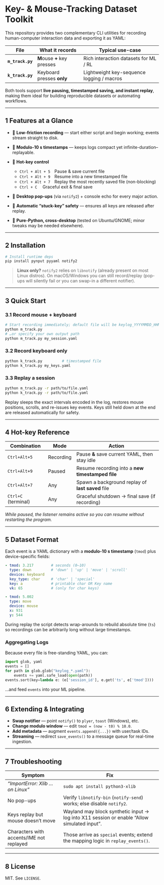# Key- & Mouse-Tracking Dataset Toolkit

This repository provides two complementary CLI utilities for recording human-computer interaction data and exporting it as YAML:

| File             | What it records             | Typical use-case                          |
| ---------------- | --------------------------- | ----------------------------------------- |
| **`m_track.py`** | **M**ouse **+** key presses | Rich interaction datasets for ML / RL     |
| **`k_track.py`** | Keyboard presses **only**   | Lightweight key-sequence logging / macros |

Both tools support **live pausing, timestamped saving, and instant replay**, making them ideal for building reproducible datasets or automating workflows.

---

## 1  Features at a Glance

* 🔸 **Low-friction recording** — start either script and begin working; events stream straight to disk.
* 🔸 **Modulo-10 s timestamps** — keeps logs compact yet infinite-duration–replayable.
* 🔸 **Hot-key control**

  * `Ctrl + Alt + 5` Pause & save current file
  * `Ctrl + Alt + 9` Resume into a new timestamped file
  * `Ctrl + Alt + 7` Replay the most recently saved file (non-blocking)
  * `Ctrl + C`       Graceful exit & final save
* 🔸 **Desktop pop-ups** (via `notify2`) + console echo for every major action.
* 🔸 **Automatic “stuck-key” safety** — ensures all keys are released after replay.
* 🔸 **Pure-Python, cross-desktop** (tested on Ubuntu/GNOME; minor tweaks may be needed elsewhere).

---

## 2  Installation

```bash
# Install runtime deps
pip install pynput pyyaml notify2
```

> **Linux only?**
> `notify2` relies on `libnotify` (already present on most Linux distros).
> On macOS/Windows you can still record/replay (pop-ups will silently fail or you can swap-in a different notifier).

---

## 3  Quick Start

### 3.1  Record mouse **+** keyboard

```bash
# Start recording immediately; default file will be keylog_YYYYMMDD_HHMMSS.yaml
python m_track.py
# …or specify your own output path
python m_track.py my_session.yaml
```

### 3.2  Record keyboard only

```bash
python k_track.py         # timestamped file
python k_track.py my_keys.yaml
```

### 3.3  Replay a session

```bash
python m_track.py -r path/to/file.yaml
python k_track.py -r path/to/file.yaml
```

Replay sleeps the exact intervals encoded in the log, restores mouse positions, scrolls, and re-issues key events. Keys still held down at the end are released automatically for safety.

---

## 4  Hot-key Reference

| Combination         | Mode      | Action                                           |
| ------------------- | --------- | ------------------------------------------------ |
| `Ctrl+Alt+5`        | Recording | Pause **&** save current YAML, then stay idle    |
| `Ctrl+Alt+9`        | Paused    | Resume recording into a **new timestamped file** |
| `Ctrl+Alt+7`        | Any       | Spawn a background replay of **last saved** file |
| `Ctrl+C` (terminal) | Any       | Graceful shutdown → final save (if recording)    |

*While paused, the listener remains active so you can resume without restarting the program.*

---

## 5  Dataset Format

Each event is a YAML dictionary with a **modulo-10 s timestamp** (`tmod`) plus device-specific fields:

```yaml
- tmod: 3.217        # seconds (0–10)
  type: down         # 'down' | 'up' | 'move' | 'scroll'
  device: keyboard
  key_type: char     # 'char' | 'special'
  key: a             # printable char OR Key name
  vk: 65             # (only for char keys)

- tmod: 5.002
  type: move
  device: mouse
  x: 931
  y: 544
```

During replay the script detects wrap-arounds to rebuild absolute time (`ts`) so recordings can be arbitrarily long without large timestamps.

### Aggregating Logs

Because every file is free-standing YAML, you can:

```python
import glob, yaml
events = []
for path in glob.glob("keylog_*.yaml"):
    events += yaml.safe_load(open(path))
events.sort(key=lambda e: (e['session_id'], e.get('ts', e['tmod'])))
```

…and feed `events` into your ML pipeline.

---

## 6  Extending & Integrating

* **Swap notifier** — point `notify()` to `plyer`, `toast` (Windows), etc.
* **Change modulo window** — edit `tmod = (now - t0) % 10.0`.
* **Add metadata** — augment `events.append({...})` with user/task IDs.
* **Streaming** — redirect `save_events()` to a message queue for real-time ingestion.

---

## 7  Troubleshooting

| Symptom                                  | Fix                                                                                         |
| ---------------------------------------- | ------------------------------------------------------------------------------------------- |
| *“ImportError: Xlib … on Linux”*         | `sudo apt install python3-xlib`                                                             |
| No pop-ups                               | Verify `libnotify-bin` (`notify-send`) works; else disable `notify2`.                       |
| Keys replay but mouse doesn’t move       | Wayland may block synthetic input → log into X11 session or enable “Allow simulated input”. |
| Characters with accents/IME not replayed | Those arrive as `special` events; extend the mapping logic in `replay_events()`.            |

---

## 8  License

MIT. See `LICENSE`.

